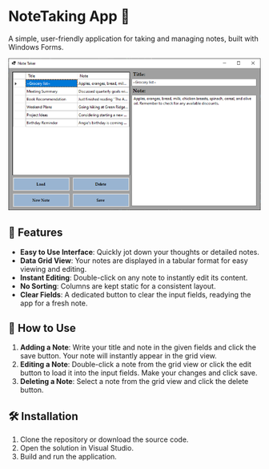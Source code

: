 # NoteTaking App 📝

A simple, user-friendly application for taking and managing notes, built with Windows Forms.

![NoteTaking App Screenshot](noteTaking_ScreenShot.png)

## 🌟 Features

- **Easy to Use Interface**: Quickly jot down your thoughts or detailed notes.
- **Data Grid View**: Your notes are displayed in a tabular format for easy viewing and editing.
- **Instant Editing**: Double-click on any note to instantly edit its content.
- **No Sorting**: Columns are kept static for a consistent layout.
- **Clear Fields**: A dedicated button to clear the input fields, readying the app for a fresh note.

## 🚀 How to Use

1. **Adding a Note**: Write your title and note in the given fields and click the save button. Your note will instantly appear in the grid view.
2. **Editing a Note**: Double-click a note from the grid view or click the edit button to load it into the input fields. Make your changes and click save.
3. **Deleting a Note**: Select a note from the grid view and click the delete button.

## 🛠 Installation

1. Clone the repository or download the source code.
2. Open the solution in Visual Studio.
3. Build and run the application.
